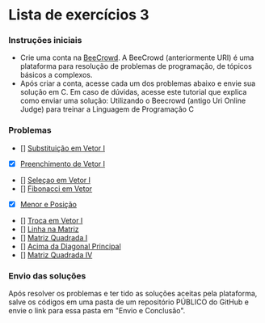 # Lista de exercícios 3
### Instruções iniciais
- Crie uma conta na [BeeCrowd](https://www.beecrowd.com.br/judge/pt/register). A BeeCrowd
(anteriormente URI) é uma plataforma para resolução de problemas de programação, de tópicos
básicos a complexos.
- Após criar a conta, acesse cada um dos problemas abaixo e envie sua solução em C. Em caso de
dúvidas, acesse este tutorial que explica como enviar uma solução: Utilizando o Beecrowd (antigo Uri
Online Judge) para treinar a Linguagem de Programação C

### Problemas

- [] [Substituição em Vetor I](https://www.beecrowd.com.br/judge/pt/problems/view/1172)
- [x] [Preenchimento de Vetor I](https://www.beecrowd.com.br/judge/pt/problems/view/1173)
- [] [Seleçao em Vetor I](https://www.beecrowd.com.br/judge/pt/problems/view/1174)
- [] [Fibonacci em Vetor](https://www.beecrowd.com.br/judge/pt/problems/view/1176)
- [x] [Menor e Posição](https://www.beecrowd.com.br/judge/pt/problems/view/1180)
- [] [Troca em Vetor I](https://www.beecrowd.com.br/judge/pt/problems/view/1175)
- [] [Linha na Matriz](https://www.beecrowd.com.br/judge/pt/problems/view/1181)
- [] [Matriz Quadrada I](https://www.beecrowd.com.br/judge/pt/problems/view/1435)
- [] [Acima da Diagonal Principal](https://www.beecrowd.com.br/judge/pt/problems/view/1183)
- [] [Matriz Quadrada IV](https://www.beecrowd.com.br/judge/pt/problems/view/1827)

### Envio das soluções

Após resolver os problemas e ter tido as soluções aceitas pela plataforma, salve os códigos em uma pasta de
um repositório PÚBLICO do GitHub e envie o link para essa pasta em "Envio e Conclusão".
